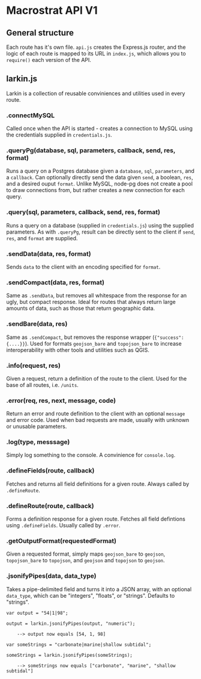 # Macrostrat API V1

## General structure
Each route has it's own file. ````api.js```` creates the Express.js router, and the logic of each route is mapped to its URL in ````index.js````, which allows you to ````require()```` each version of the API.


## larkin.js
Larkin is a collection of reusable conviniences and utilities used in every route.


### .connectMySQL
Called once when the API is started - creates a connection to MySQL using the credentials supplied in ````credentials.js````.


### .queryPg(database, sql, parameters, callback, send, res, format)
Runs a query on a Postgres database given a ````database````, ````sql````, ````parameters````, and a ````callback````. Can optionally directly send the data given ````send````, a boolean, ````res````, and a desired ouput ````format````. Unlike MySQL, node-pg does not create a pool to draw connections from, but rather creates a new connection for each query.


### .query(sql, parameters, callback, send, res, format)
Runs a query on a database (supplied in ````credentials.js````) using the supplied parameters. As with ````.queryPg````, result can be directly sent to the client if ````send````, ````res````, and ````format```` are supplied.


### .sendData(data, res, format)
Sends ````data```` to the client with an encoding specified for ````format````.


### .sendCompact(data, res, format)
Same as ````.sendData````, but removes all whitespace from the response for an ugly, but compact response. Ideal for routes that always return large amounts of data, such as those that return geographic data.


### .sendBare(data, res)
Same as ````.sendCompact````, but removes the response wrapper (````{"success": {....}}````). Used for formats ````geojson_bare```` and ````topojson_bare```` to increase interoperability with other tools and utilities such as QGIS.


### .info(request, res)
Given a request, return a definition of the route to the client. Used for the base of all routes, i.e. ````/units````.


### .error(req, res, next, message, code)
Return an error and route definition to the client with an optional ````message```` and error code. Used when bad requests are made, usually with unknown or unusable parameters.


### .log(type, messsage)
Simply log something to the console. A convinience for ````console.log````.


### .defineFields(route, callback)
Fetches and returns all field definitions for a given route. Always called by ````.defineRoute````.


### .defineRoute(route, callback)
Forms a definition response for a given route. Fetches all field defintions using ````.defineFields````. Usually called by ````.error````.


### .getOutputFormat(requestedFormat)
Given a requested format, simply maps ````geojson_bare```` to ````geojson````, ````topojson_bare```` to ````topojson````, and ````geojson```` and ````topojson```` to ````geojson````.


### .jsonifyPipes(data, data_type)
Takes a pipe-delimited field and turns it into a JSON array, with an optional ````data_type````, which can be "integers", "floats", or "strings". Defaults to "strings".

````
var output = "54|1|98";

output = larkin.jsonifyPipes(output, "numeric");

    --> output now equals [54, 1, 98]

var someStrings = "carbonate|marine|shallow subtidal";

someStrings = larkin.jsonifyPipes(someStrings);

    --> someStrings now equals ["carbonate", "marine", "shallow subtidal"]
````

